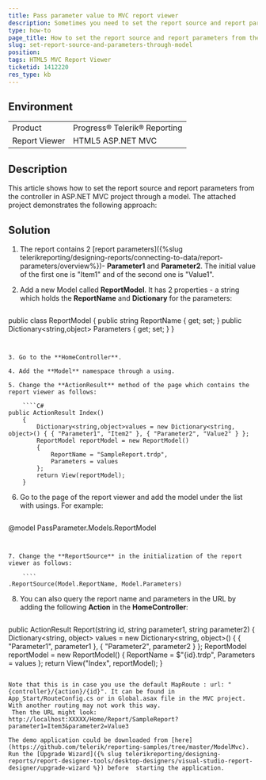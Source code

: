 ```yaml
---
title: Pass parameter value to MVC report viewer
description: Sometimes you need to set the report source and report parameters from the Home Controller or you can also query them in the URL
type: how-to
page_title: How to set the report source and report parameters from the controller in ASP.NET MVC project through a model?
slug: set-report-source-and-parameters-through-model
position: 
tags: HTML5 MVC Report Viewer
ticketid: 1412220
res_type: kb
---
```


## Environment
<table>
	<tbody>
		<tr>
			<td>Product</td>
			<td>Progress® Telerik® Reporting</td>
		</tr>
		<tr>
			<td>Report Viewer</td>
			<td>HTML5 ASP.NET MVC</td>
		</tr>
	</tbody>
</table>


## Description

This article shows how to set the report source and report parameters from the controller in ASP.NET MVC project through a model. The attached project demonstrates the following approach:

## Solution

1. The report contains 2 [report parameters]({%slug telerikreporting/designing-reports/connecting-to-data/report-parameters/overview%})- **Parameter1** and **Parameter2**. The initial value of the first one is "Item1" and of the second one is "Value1".

2. Add a new Model called **ReportModel**. It has 2 properties - a string which holds the **ReportName** and **Dictionary** for the parameters:

	````C#
public class ReportModel
	{
		public string ReportName { get; set; }
		public Dictionary<string,object> Parameters { get; set; }
	}
````


3. Go to the **HomeController**.

4. Add the **Model** namespace through a using.

5. Change the **ActionResult** method of the page which contains the report viewer as follows:

	````C#
public ActionResult Index()
	{
		Dictionary<string,object>values = new Dictionary<string, object>() { { "Parameter1", "Item2" }, { "Parameter2", "Value2" } };
		ReportModel reportModel = new ReportModel()
		{
			ReportName = "SampleReport.trdp",
			Parameters = values
		};
		return View(reportModel);
	}
````


6. Go to the page of the report viewer and add the model under the list with usings. For example: 

	````
@model PassParameter.Models.ReportModel
````


7. Change the **ReportSource** in the initialization of the report viewer as follows:

	````
.ReportSource(Model.ReportName, Model.Parameters)
````


8. You can also query the report name and parameters in the URL by adding the following **Action** in the **HomeController**: 

	````C#
public ActionResult Report(string id, string parameter1, string parameter2)
	{
		Dictionary<string, object> values = new Dictionary<string, object>() { { "Parameter1", parameter1 }, { "Parameter2", parameter2 } };
		ReportModel reportModel = new ReportModel()
		{
			ReportName = $"{id}.trdp",
			Parameters = values
		};
		return View("Index", reportModel);
	}
````

Note that this is in case you use the default MapRoute : url: "{controller}/{action}/{id}". It can be found in App_Start/RouteConfig.cs or in Global.asax file in the MVC project. With another routing may not work this way.
 Then the URL might look: http://localhost:XXXXX/Home/Report/SampleReport?parameter1=Item3&parameter2=Value3

The demo application could be downloaded from [here](https://github.com/telerik/reporting-samples/tree/master/ModelMvc). Run the [Upgrade Wizard]({% slug telerikreporting/designing-reports/report-designer-tools/desktop-designers/visual-studio-report-designer/upgrade-wizard %}) before  starting the application.
